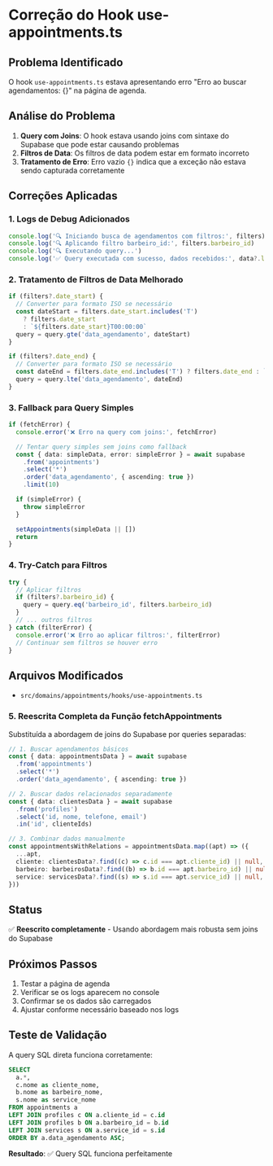 # Correção do Hook use-appointments.ts

## Problema Identificado

O hook `use-appointments.ts` estava apresentando erro "Erro ao buscar agendamentos: {}" na página de agenda.

## Análise do Problema

1. **Query com Joins**: O hook estava usando joins com sintaxe do Supabase que pode estar causando problemas
2. **Filtros de Data**: Os filtros de data podem estar em formato incorreto
3. **Tratamento de Erro**: Erro vazio `{}` indica que a exceção não estava sendo capturada corretamente

## Correções Aplicadas

### 1. Logs de Debug Adicionados

```typescript
console.log('🔍 Iniciando busca de agendamentos com filtros:', filters)
console.log('🔍 Aplicando filtro barbeiro_id:', filters.barbeiro_id)
console.log('🔍 Executando query...')
console.log('✅ Query executada com sucesso, dados recebidos:', data?.length || 0)
```

### 2. Tratamento de Filtros de Data Melhorado

```typescript
if (filters?.date_start) {
  // Converter para formato ISO se necessário
  const dateStart = filters.date_start.includes('T')
    ? filters.date_start
    : `${filters.date_start}T00:00:00`
  query = query.gte('data_agendamento', dateStart)
}

if (filters?.date_end) {
  // Converter para formato ISO se necessário
  const dateEnd = filters.date_end.includes('T') ? filters.date_end : `${filters.date_end}T23:59:59`
  query = query.lte('data_agendamento', dateEnd)
}
```

### 3. Fallback para Query Simples

```typescript
if (fetchError) {
  console.error('❌ Erro na query com joins:', fetchError)

  // Tentar query simples sem joins como fallback
  const { data: simpleData, error: simpleError } = await supabase
    .from('appointments')
    .select('*')
    .order('data_agendamento', { ascending: true })
    .limit(10)

  if (simpleError) {
    throw simpleError
  }

  setAppointments(simpleData || [])
  return
}
```

### 4. Try-Catch para Filtros

```typescript
try {
  // Aplicar filtros
  if (filters?.barbeiro_id) {
    query = query.eq('barbeiro_id', filters.barbeiro_id)
  }
  // ... outros filtros
} catch (filterError) {
  console.error('❌ Erro ao aplicar filtros:', filterError)
  // Continuar sem filtros se houver erro
}
```

## Arquivos Modificados

- `src/domains/appointments/hooks/use-appointments.ts`

### 5. Reescrita Completa da Função fetchAppointments

Substituída a abordagem de joins do Supabase por queries separadas:

```typescript
// 1. Buscar agendamentos básicos
const { data: appointmentsData } = await supabase
  .from('appointments')
  .select('*')
  .order('data_agendamento', { ascending: true })

// 2. Buscar dados relacionados separadamente
const { data: clientesData } = await supabase
  .from('profiles')
  .select('id, nome, telefone, email')
  .in('id', clienteIds)

// 3. Combinar dados manualmente
const appointmentsWithRelations = appointmentsData.map((apt) => ({
  ...apt,
  cliente: clientesData?.find((c) => c.id === apt.cliente_id) || null,
  barbeiro: barbeirosData?.find((b) => b.id === apt.barbeiro_id) || null,
  service: servicesData?.find((s) => s.id === apt.service_id) || null,
}))
```

## Status

✅ **Reescrito completamente** - Usando abordagem mais robusta sem joins do Supabase

## Próximos Passos

1. Testar a página de agenda
2. Verificar se os logs aparecem no console
3. Confirmar se os dados são carregados
4. Ajustar conforme necessário baseado nos logs

## Teste de Validação

A query SQL direta funciona corretamente:

```sql
SELECT
  a.*,
  c.nome as cliente_nome,
  b.nome as barbeiro_nome,
  s.nome as service_nome
FROM appointments a
LEFT JOIN profiles c ON a.cliente_id = c.id
LEFT JOIN profiles b ON a.barbeiro_id = b.id
LEFT JOIN services s ON a.service_id = s.id
ORDER BY a.data_agendamento ASC;
```

**Resultado**: ✅ Query SQL funciona perfeitamente
